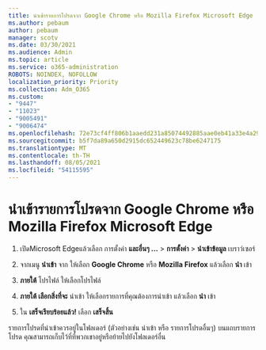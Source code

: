 ```yaml
---
title: นําเข้ารายการโปรดจาก Google Chrome หรือ Mozilla Firefox Microsoft Edge
ms.author: pebaum
author: pebaum
manager: scotv
ms.date: 03/30/2021
ms.audience: Admin
ms.topic: article
ms.service: o365-administration
ROBOTS: NOINDEX, NOFOLLOW
localization_priority: Priority
ms.collection: Adm_O365
ms.custom:
- "9447"
- "11023"
- "9005491"
- "9006474"
ms.openlocfilehash: 72e73cf4ff806b1aaedd231a85074492885aae0eb41a33e4a2906cf15fda877a
ms.sourcegitcommit: b5f7da89a650d2915dc652449623c78be6247175
ms.translationtype: MT
ms.contentlocale: th-TH
ms.lasthandoff: 08/05/2021
ms.locfileid: "54115595"
---
```

# <a name="import-favorites-from-google-chrome-or-mozilla-firefox-to-microsoft-edge"></a>นําเข้ารายการโปรดจาก Google Chrome หรือ Mozilla Firefox Microsoft Edge

1. เปิดMicrosoft Edgeแล้วเลือก การตั้งค่า **และอื่นๆ ...**  >  **การตั้งค่า**  >  **นําเข้าข้อมูล** เบราว์เซอร์

1. จากเมนู **นําเข้า** จาก ให้เลือก **Google Chrome** หรือ **Mozilla Firefox** แล้วเลือก **นํา** เข้า

1. **ภายใต้** โปรไฟล์ ให้เลือกโปรไฟล์

1. **ภายใต้ เลือกสิ่งที่จะ** นําเข้า ให้เลือกรายการที่คุณต้องการนําเข้า แล้วเลือก **นํา** เข้า

1. ใน **เสร็จเรียบร้อยแล้ว!** เลือก **เสร็จสิ้น**

รายการโปรดที่นําเข้าควรอยู่ในโฟลเดอร์ (ตัวอย่างเช่น นําเข้า หรือ รายการโปรดอื่นๆ) บนแถบรายการโปรด คุณสามารถเก็บไว้ที่ที่พวกเขาอยู่หรือย้ายไปยังโฟลเดอร์อื่น
